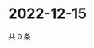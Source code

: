 # 2022-12-15

共 0 条

<!-- BEGIN WEIBO -->
<!-- 最后更新时间 Thu Dec 15 2022 22:00:55 GMT+0800 (China Standard Time) -->

<!-- END WEIBO -->
